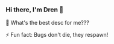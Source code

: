 ### Hi there, I'm Dren 👋


🤔 What's the best desc for me???

⚡ Fun fact: Bugs don't die, they respawn!
